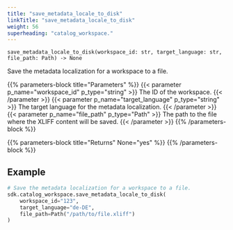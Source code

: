 ```yaml
---
title: "save_metadata_locale_to_disk"
linkTitle: "save_metadata_locale_to_disk"
weight: 56
superheading: "catalog_workspace."
---
```


``save_metadata_locale_to_disk(workspace_id: str, target_language: str, file_path: Path) -> None``

Save the metadata localization for a workspace to a file.

{{% parameters-block title="Parameters" %}}
{{< parameter p_name="workspace_id" p_type="string" >}}
The ID of the workspace.
{{< /parameter >}}
{{< parameter p_name="target_language" p_type="string" >}}
The target language for the metadata localization.
{{< /parameter >}}
{{< parameter p_name="file_path" p_type="Path" >}}
The path to the file where the XLIFF content will be saved.
{{< /parameter >}}
{{% /parameters-block %}}

{{% parameters-block title="Returns" None="yes" %}}
{{% /parameters-block %}}

## Example

```python
# Save the metadata localization for a workspace to a file.
sdk.catalog_workspace.save_metadata_locale_to_disk(
    workspace_id="123",
    target_language="de-DE",
    file_path=Path("/path/to/file.xliff")
)
